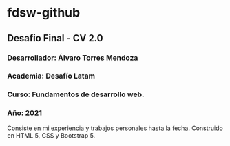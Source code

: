 # fdsw-github
## Desafio Final - CV 2.0

### Desarrollador: Álvaro Torres Mendoza
### Academia: Desafío Latam
### Curso: Fundamentos de desarrollo web.
### Año: 2021

Consiste en mi experiencia y trabajos personales hasta la fecha.
Construido en HTML 5, CSS y Bootstrap 5.
